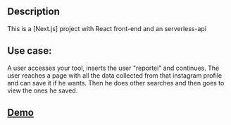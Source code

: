## Description
This is a [Next.js] project with React front-end and an serverless-api

## Use case:
A user accesses your tool, inserts the user "reportei" and continues. The user reaches a page with all the data collected from that instagram profile and can save it if he wants. Then he does other searches and then goes to view the ones he saved.

## [Demo]

[demo]: <http://testepratico.vercel.app/>

